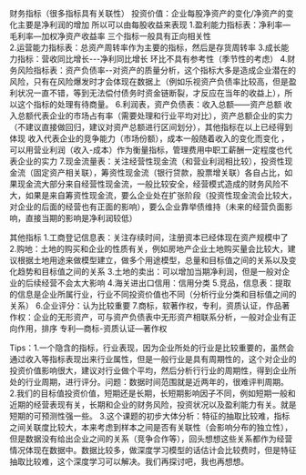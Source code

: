 财务指标（很多指标具有关联性）
投资价值：企业每股净资产的变化/净资产的变化主要是净利润的增加 所以可以由每股收益来表现
1.盈利能力指标表：净利率—毛利率—加权净资产收益率  三个指标一般具有正向相关性  
2.运营能力指标表：总资产周转率作为主要的指标，然后是存货周转率
3.成长能力指标：营收同比增长---净利同比增长    环比不具有参考性（季节性的考虑）
4.财务风险指标表：资产负债率--对资产的质量分析，这个指标大多是造成企业潜在的风险，只有在风险爆发时才会体现在数据上（例如乐视资产负债率比较高，但是盈利状况一直不错，等到无法偿付债务时资金链断裂，才反应在当年的收益上），所以这个指标的处理有待商量。
6.利润表，资产负债表：收入总额——资产总额 收入总额代表企业的市场占有率（需要处理和行业平均对比），资产总额企业的实力（不建议直接做回归，建议对资产总额进行区间划分），其他指标在以上已经得到体现
收入代表企业的竞争能力（市场份额），成本一般随着收入的变化而变化 ，可以用营业利润（收入-成本）作为衡量指标，管理费用中职工薪酬一定程度也代表企业的实力
7.现金流量表：关注经营性现金流（和营业利润相比较），投资性现金流（固定资产相关联），筹资性现金流（银行贷款，股票增关联）各自占比，如果现金流大部分来自经营性现金流，一般比较安全，经营模式造成的财务风险不大，如果是来自筹资性现金流，要么企业处在扩张阶段（投资性现金流会比较大，对企业的后面的经营也有正面的影响），要么企业靠举债维持（未来的经营负面影响，直接当期的影响是净利润较低）

其他指标
1.工商登记信息表：关注存续时间，注册资本已经体现在资产规模中了
2.购地：土地的购买和企业的性质有关，例如房地产企业土地购买量会比较大，建议根据土地用途来做模型建立，做多个用途模型，总量和目标值之间的关系以及变化趋势和目标值之间的关系
3.土地的卖出：可以增加当期净利润，但是一般对企业的后续经营不会太大影响
4.海关进出口信用：信用分类
5.竞品，信息表：提取的信息是企业所属行业，行业不同投资价值也不同（分析行业分类和目标值之间的关系）
6.企业评分：认为比较重要
7.商标，软著作权，专利，资质认证，作品著作权：企业的无形资产，可与资产负债表中无形资产相联系分析，一般对企业有正向作用，排序 专利—商标-资质认证—著作权

Tips：1.一个隐含的指标，行业表现，因为企业所处的行业是比较重要的，虽然会通过收入等指标表现出来行业属性，但是一般行业是具有周期性的，这个对企业的投资价值影响很大，建议对行业做个平均，然后分析行行业的周期性，得到企业所处的行业周期，进行评分。问题：数据时间范围就是近两年的，很难评判周期。
2.我们的目标值投资价值，短期还是长期，长短期影响因子不同，例如短期一般和近期的经营表现有关，长期和企业的财务风险，投资状况以及盈利能力有关。就是短期的可预测性强一些。
3.这个课题的初步大体分析：特征的抽取比较难，指标之间关联度比较大，本来考虑到样本之间是否有关联性（会影响分布的独立性），但是数据没有给出企业之间的关系（竞争合作等），回头想想这些关系都作为经营情况体现在数据中。数据比较多，做深度学习模型的话估计会比较费时，但是特征抽取比较难，这个深度学习可以解决。我们再探讨吧，我也再想想。

